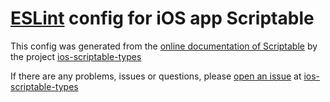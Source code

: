 # [ESLint](https://eslint.org) config for iOS app Scriptable

This config was generated from the [online documentation of Scriptable](https://docs.scriptable.app) by the project [ios-scriptable-types](https://github.com/schl3ck/ios-scriptable-types)

If there are any problems, issues or questions, please [open an issue](https://github.com/schl3ck/ios-scriptable-types/issues) at [ios-scriptable-types](https://github.com/schl3ck/ios-scriptable-types)